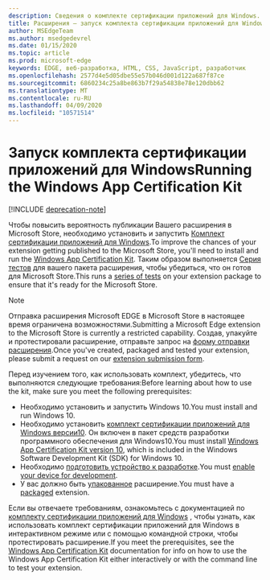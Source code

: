```yaml
---
description: Сведения о комплекте сертификации приложений для Windows. Это дает своему расширению более новый шанс публикации.
title: Расширения — запуск комплекта сертификации приложений для Windows
author: MSEdgeTeam
ms.author: msedgedevrel
ms.date: 01/15/2020
ms.topic: article
ms.prod: microsoft-edge
keywords: EDGE, веб-разработка, HTML, CSS, JavaScript, разработчик
ms.openlocfilehash: 2577d4e5d05dbe55e57b046d001d122a687f87ce
ms.sourcegitcommit: 6860234c25a8be863b7f29a54838e78e120dbb62
ms.translationtype: MT
ms.contentlocale: ru-RU
ms.lasthandoff: 04/09/2020
ms.locfileid: "10571514"
---
```

# <span data-ttu-id="7297c-105">Запуск комплекта сертификации приложений для Windows</span><span class="sxs-lookup"><span data-stu-id="7297c-105">Running the Windows App Certification Kit</span></span>  

[!INCLUDE [deprecation-note](../../includes/deprecation-note.md)]  

<span data-ttu-id="7297c-106">Чтобы повысить вероятность публикации Вашего расширения в Microsoft Store, необходимо установить и запустить [Комплект сертификации приложений для Windows](https://go.microsoft.com/fwlink/p/?LinkID=309666).</span><span class="sxs-lookup"><span data-stu-id="7297c-106">To improve the chances of your extension getting published to the Microsoft Store, you'll need to install and run the [Windows App Certification Kit](https://go.microsoft.com/fwlink/p/?LinkID=309666).</span></span>
<span data-ttu-id="7297c-107">Таким образом выполняется [Серия тестов](https://docs.microsoft.com/windows/uwp/debug-test-perf/windows-app-certification-kit-tests) для вашего пакета расширения, чтобы убедиться, что он готов для Microsoft Store.</span><span class="sxs-lookup"><span data-stu-id="7297c-107">This runs a [series of tests](https://docs.microsoft.com/windows/uwp/debug-test-perf/windows-app-certification-kit-tests) on your extension package to ensure that it's ready for the Microsoft Store.</span></span>

> [!NOTE]
> <span data-ttu-id="7297c-108">Отправка расширения Microsoft EDGE в Microsoft Store в настоящее время ограничена возможностями.</span><span class="sxs-lookup"><span data-stu-id="7297c-108">Submitting a Microsoft Edge extension to the Microsoft Store is currently a restricted capability.</span></span> <span data-ttu-id="7297c-109">Создав, упакуйте и протестировали расширение, отправьте запрос на [форму отправки расширения](https://aka.ms/extension-request).</span><span class="sxs-lookup"><span data-stu-id="7297c-109">Once you've created, packaged and tested your extension, please submit a request on our [extension submission form](https://aka.ms/extension-request).</span></span>

<span data-ttu-id="7297c-110">Перед изучением того, как использовать комплект, убедитесь, что выполняются следующие требования:</span><span class="sxs-lookup"><span data-stu-id="7297c-110">Before learning about how to use the kit, make sure you meet the following prerequisites:</span></span> 

- <span data-ttu-id="7297c-111">Необходимо установить и запустить Windows 10.</span><span class="sxs-lookup"><span data-stu-id="7297c-111">You must install and run Windows 10.</span></span>
- <span data-ttu-id="7297c-112">Необходимо установить [комплект сертификации приложений для Windows версии10](https://go.microsoft.com/fwlink/p/?LinkID=309666). Он включен в пакет средств разработки программного обеспечения для Windows10.</span><span class="sxs-lookup"><span data-stu-id="7297c-112">You must install [Windows App Certification Kit version 10](https://go.microsoft.com/fwlink/p/?LinkID=309666), which is included in the Windows Software Development Kit (SDK) for Windows 10.</span></span>
- <span data-ttu-id="7297c-113">Необходимо [подготовить устройство к разработке](https://docs.microsoft.com/windows/uwp/get-started/enable-your-device-for-development).</span><span class="sxs-lookup"><span data-stu-id="7297c-113">You must [enable your device for development](https://docs.microsoft.com/windows/uwp/get-started/enable-your-device-for-development).</span></span>
- <span data-ttu-id="7297c-114">У вас должно быть [упакованное](../packaging.md) расширение.</span><span class="sxs-lookup"><span data-stu-id="7297c-114">You must have a [packaged](../packaging.md) extension.</span></span>


<span data-ttu-id="7297c-115">Если вы отвечаете требованиям, ознакомьтесь с документацией по [комплекту сертификации приложений для Windows](https://docs.microsoft.com/windows/uwp/debug-test-perf/windows-app-certification-kit#validate-your-windows-app-using-the-windows-app-certification-kit-interactively) , чтобы узнать, как использовать комплект сертификации приложений для Windows в интерактивном режиме или с помощью командной строки, чтобы протестировать расширение.</span><span class="sxs-lookup"><span data-stu-id="7297c-115">If you meet the prerequisites, see the [Windows App Certification Kit](https://docs.microsoft.com/windows/uwp/debug-test-perf/windows-app-certification-kit#validate-your-windows-app-using-the-windows-app-certification-kit-interactively) documentation for info on how to use the Windows App Certification Kit either interactively or with the command line to test your extension.</span></span>
